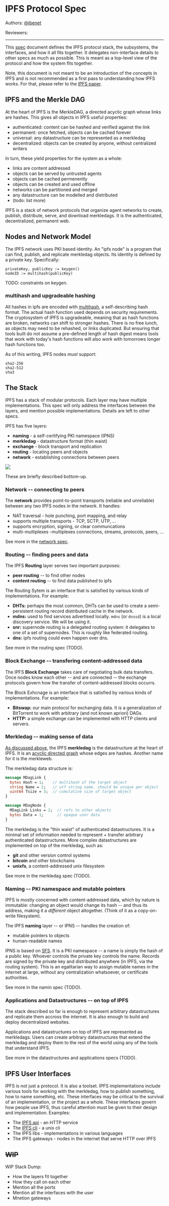 # IPFS Protocol Spec

Authors: [@jbenet](http://github.com/jbenet)

Reviewers:

* * *

This [spec](../) document defines the IPFS protocol stack, the subsystems, the
interfaces, and how it all fits together. It delegates non-interface details
to other specs as much as possible. This is meant as a top-level view of the
protocol and how the system fits together.


Note, this document is not meant to be an introduction of the concepts in IPFS
and is not recommended as a first pass to understanding how IPFS works. For
that, please refer to the [IPFS paper](http://static.benet.ai/t/ipfs.pdf).

## IPFS and the Merkle DAG

At the heart of IPFS is the MerkleDAG, a directed acyclic graph whose links
are hashes. This gives all objects in IPFS useful properties:

- authenticated: content can be hashed and verified against the link
- permanent: once fetched, objects can be cached forever
- universal: any datastructure can be represented as a merkledag
- decentralized: objects can be created by anyone, without centralized writers

In turn, these yield properties for the system as a whole:

- links are content addressed
- objects can be served by untrusted agents
- objects can be cached permenently
- objects can be created and used offline
- networks can be partitioned and merged
- any datastructure can be modelled and distributed
- (todo: list more)

IPFS is a stack of network protocols that organize agent networks to create,
publish, distribute, serve, and download merkledags. It is the authenticated,
decentralized, permanent web.


## Nodes and Network Model

The IPFS network uses PKI based identity. An "ipfs node" is a program that
can find, publish, and replicate merkledag objects. Its identity is defined
by a private key. Specifically:

```
privateKey, publicKey := keygen()
nodeID := multihash(publicKey)
```

TODO: constraints on keygen.

### multihash and upgradeable hashing

All hashes in ipfs are encoded with
[multihash](https://github.com/jbenet/multihash/), a self-describing hash
format. The actual hash function used depends on security requirements.
The cryptosystem of IPFS is upgradeable, meaning that as hash functions are
broken, networks can shift to stronger hashes. There is no free lunch, as
objects may need to be rehashed, or links duplicated. But ensuring that tools
built do not assume a pre-defined length of hash digest means tools that
work with today's hash functions will also work with tomorrows longer hash
functions too.

As of this writing, IPFS nodes _must_ support:

```
sha2-256
sha2-512
sha3
```


## The Stack

IPFS has a stack of modular protocols. Each layer may have multiple
implementations. This spec will only address the interfaces between the
layers, and mention possible implementations. Details are left to other specs.

IPFS has five layers:

- **naming** - a self-certifying PKI namespace (IPNS)
- **merkledag** - datastructure format (thin waist)
- **exchange** - block transport and replication
- **routing** - locating peers and objects
- **network** - establishing connections between peers

![](stack.png)

These are briefly described bottom-up.

### Network -- connecting to peers

The **network** provides point-to-point transports (reliable and unreliable)
between any two IPFS nodes in the network. It handles:
- NAT traversal - hole punching, port mapping, and relay
- supports multiple transports - TCP, SCTP, UTP, ...
- supports encryption, signing, or clear communcations
- multi-multiplexes -multiplexes connections, streams, protocols, peers, ...

See more in the [network spec](network).

### Routing -- finding peers and data

The IPFS **Routing** layer serves two important purposes:
- **peer routing** -- to find other nodes
- **content routing** -- to find data published to ipfs

The Routing Sytem is an interface that is satisfied by various kinds
of implementations. For example:

- **DHTs:** perhaps the most common, DHTs can be used to create a semi-
  persistent routing record distributed cache in the network.
- **mdns:** used to find services advertised locally. `mdns` (or `dnssd`)
  is a local discovery service. We will be using it.
- **snr:** supernode routing is a delegated routing system: it delegates
  to one of a set of supernodes. This is roughly like federated routing.
- **dns:** ipfs routing could even happen over dns.

See more in the routing spec (TODO).

### Block Exchange -- transfering content-addressed data

The IPFS **Block Exchange** takes care of negotiating bulk data transfers.
Once nodes know each other -- and are connected -- the exchange protocols
govern how the transfer of content-addressed blocks occurrs.

The Block Exhcnage is an interface that is satisfied by various kinds
of implementations. For example:

- **Bitswap:** our main protocol for exchanging data. It is a generalization
  of BitTorrent to work with arbitrary (and not known apriori) DAGs.
- **HTTP:** a simple exchange can be implemented with HTTP clients and servers.

### Merkledag -- making sense of data

[As discussed above](#IPFS-and-the-Merkle-DAG), the IPFS **merkledag** is the
datastructure at the heart of IPFS. It is an
[acyclic directed graph](http://en.wikipedia.org/wiki/Directed_acyclic_graph)
whose edges are hashes. Another name for it is the merkleweb.

The merkledag data structure is:

```protobuf
message MDagLink {
  bytes Hash = 1;    // multihash of the target object
  string Name = 2;   // utf string name. should be unique per object
  uint64 Tsize = 3;  // cumulative size of target object
}

message MDagNode {
  MDagLink Links = 2;  // refs to other objects
  bytes Data = 1;      // opaque user data
}
```

The merkledag is the "thin waist" of authenticated datastructures.
It is a minimal set of information needed to represent + transfer arbitrary
authenticated datastructures. More complex datastructures are implemented
on top of the merkledag, such as:

- **git** and other version control systems
- **bitcoin** and other blockchains
- **unixfs**, a content-addressed unix filesystem

See more in the merkledag spec (TODO).

### Naming -- PKI namespace and mutable pointers

IPFS is mostly concerned with content-addressed data, which by nature
is immutable: changing an object would change its hash -- and thus its
address, making it a _different_ object altogether. (Think of it as a
copy-on-write filesystem).

The IPFS **naming** layer -- or IPNS -- handles the creation of:
- mutable pointers to objects
- human-readable names

IPNS is based on
[SFS](http://en.wikipedia.org/wiki/Self-certifying_File_System). It is a
PKI namespace -- a name is simply the hash of a public key. Whoever
controls the private key controls the name. Records are signed by the private
key and distributed anywhere (in IPFS, via the routing system). This is an
egalitarian way to assign mutable names in the internet at large, without
any centralization whatsoever, or certificate authorities.

See more in the namin spec (TODO).

### Applications and Datastructures -- on top of IPFS

The stack described so far is enough to represent arbitrary datastructures
and replicate them accross the internet. It is also enough to build and
deploy decentralized websites.

Applications and datastructures on top of IPFS are represented as merkledags.
Users can create arbitrary datastructures that extend the merkledag and deploy
them to the rest of the world using any of the tools that understand IPFS.

See more in the datastructures and applications specs (TODO).

## IPFS User Interfaces

IPFS is not just a protocol. It is also a toolset. IPFS implementations
include various tools for working with the merkledag, how to publish
something, how to name something, etc. These interfaces may be critical to the
survival of an implementation, or the project as a whole. These interfaces
govern how people use IPFS, thus careful attention must be given to their
design and implementation. Examples:

- The [IPFS api](http://ipfs.io/docs/api) - an HTTP service
- The [IPFS cli](http://ipfs.io/docs/commands/) - a unix cli
- The IPFS libs - implementations in various languages
- The IPFS gateways - nodes in the internet that serve HTTP over IPFS

## ~~WIP~~

WIP Stack Dump:
- How the layers fit together
- How they call on each other
- Mention all the ports
- Mention all the interfaces with the user
- Mnetion gateways
